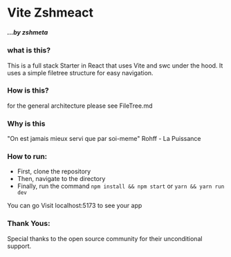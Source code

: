 # Vite Zshmeact

##### ...by zshmeta

### what is this?

This is a full stack Starter in React that uses Vite and swc under the hood. It uses a simple filetree structure for easy navigation.

### How is this?

for the general architecture please see FileTree.md

### Why is this

"On est jamais mieux servi que par soi-meme" Rohff - La Puissance
 
### How to run: 

- First, clone the repository
- Then, navigate to the  directory
- Finally, run the command `npm install && npm start` or `yarn && yarn run dev`

You can go Visit localhost:5173 to see your app

### Thank Yous: 

Special thanks to the open source community for their unconditional support.
